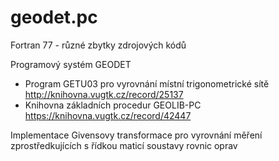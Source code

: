 # geodet.pc

Fortran 77 - různé zbytky zdrojových kódů

Programový systém GEODET
* Program GETU03 pro vyrovnání místní trigonometrické sítě
    http://knihovna.vugtk.cz/record/25137 
* Knihovna základních procedur GEOLIB-PC
     https://knihovna.vugtk.cz/record/42447

Implementace Givensovy transformace pro vyrovnání měření zprostředkujících s řídkou maticí soustavy rovnic oprav
